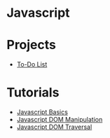 # Javascript

# Projects

- [To-Do List](to-do-list)

# Tutorials

- [Javascript Basics](javascript-basics)
- [Javascript DOM Manipulation](javascript-dom-manipulation)
- [Javascript DOM Traversal](javascript-dom-traversal)
